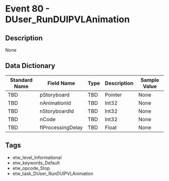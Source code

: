 # Event 80 - DUser_RunDUIPVLAnimation

## Description
None

## Data Dictionary
|Standard Name|Field Name|Type|Description|Sample Value|
|---|---|---|---|---|
|TBD|pStoryboard|TBD|Pointer|None|None|
|TBD|nAnimationId|TBD|Int32|None|None|
|TBD|nStoryboardId|TBD|Int32|None|None|
|TBD|nCode|TBD|Int32|None|None|
|TBD|flProcessingDelay|TBD|Float|None|None|

## Tags
* etw_level_Informational
* etw_keywords_Default
* etw_opcode_Stop
* etw_task_DUser_RunDUIPVLAnimation